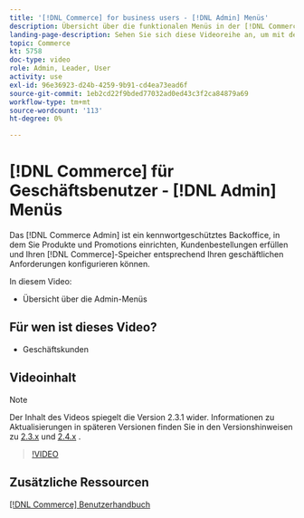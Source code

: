 ```yaml
---
title: '[!DNL Commerce] for business users - [!DNL Admin] Menüs'
description: Übersicht über die funktionalen Menüs in der [!DNL Commerce] v2.3 [!DNL Admin].
landing-page-description: Sehen Sie sich diese Videoreihe an, um mit den Grundlagen von Adobe Commerce zu beginnen und in der Admin zu arbeiten.
topic: Commerce
kt: 5758
doc-type: video
role: Admin, Leader, User
activity: use
exl-id: 96e36923-d24b-4259-9b91-cd4ea73ead6f
source-git-commit: 1eb2cd22f9bded77032ad0ed43c3f2ca84879a69
workflow-type: tm+mt
source-wordcount: '113'
ht-degree: 0%

---
```


# [!DNL Commerce] für Geschäftsbenutzer -  [!DNL Admin] Menüs

Das [!DNL Commerce Admin] ist ein kennwortgeschütztes Backoffice, in dem Sie Produkte und Promotions einrichten, Kundenbestellungen erfüllen und Ihren [!DNL Commerce]-Speicher entsprechend Ihren geschäftlichen Anforderungen konfigurieren können.

In diesem Video:

- Übersicht über die Admin-Menüs

## Für wen ist dieses Video?

- Geschäftskunden

## Videoinhalt

>[!NOTE]
>
>Der Inhalt des Videos spiegelt die Version 2.3.1 wider. Informationen zu Aktualisierungen in späteren Versionen finden Sie in den Versionshinweisen zu [ 2.3.x](https://devdocs.magento.com/guides/v2.3/release-notes/bk-release-notes.html) und [2.4.x](https://devdocs.magento.com/guides/v2.4/release-notes/bk-release-notes.html) .

>[!VIDEO](https://video.tv.adobe.com/v/35942?quality=12&learn=on)

## Zusätzliche Ressourcen

[[!DNL Commerce] Benutzerhandbuch](https://docs.magento.com/)
